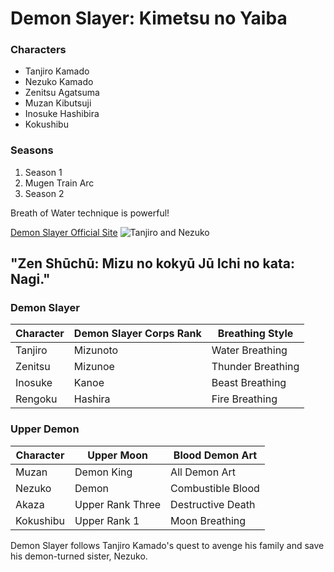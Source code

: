 # Demon Slayer: Kimetsu no Yaiba

### Characters
- Tanjiro Kamado
- Nezuko Kamado
- Zenitsu Agatsuma
- Muzan Kibutsuji
- Inosuke Hashibira
- Kokushibu

### Seasons
1. Season 1
2. Mugen Train Arc
3. Season 2

Breath of Water technique is powerful!

[Demon Slayer Official Site](https://kimetsu.com/)
![Tanjiro and Nezuko](tanjiro_nezuko_image.jpg)

"Zen Shūchū: Mizu no kokyū  Jū Ichi no kata: Nagi."
---
### Demon Slayer
| Character    | Demon Slayer Corps Rank | Breathing Style  |
|--------------|-------------------------|-------------------|
| Tanjiro      | Mizunoto                | Water Breathing  |
| Zenitsu      | Mizunoe                 | Thunder Breathing|
| Inosuke      | Kanoe                 | Beast Breathing|
| Rengoku      | Hashira                | Fire Breathing|
### Upper Demon
| Character    | Upper Moon | Blood Demon Art |
|--------------|-------------------------|-------------------|
| Muzan    | Demon King          | All Demon Art  |
| Nezuko      | Demon               | Combustible Blood|
| Akaza      | Upper Rank Three                 | Destructive Death|
| Kokushibu      | Upper Rank 1                | Moon Breathing|

Demon Slayer follows Tanjiro Kamado's quest to avenge his family and save his demon-turned sister, Nezuko.
